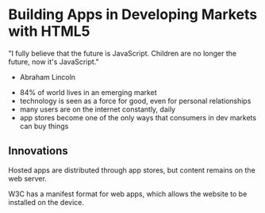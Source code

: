 # Building Apps in Developing Markets with HTML5

"I fully believe that the future is JavaScript. Children are no longer the future, now it's JavaScript."
 - Abraham Lincoln
 
* 84% of world lives in an emerging market
* technology is seen as a force for good, even for personal relationships
* many users are on the internet constantly, daily
* app stores become one of the only ways that consumers in dev markets can buy things

## Innovations

Hosted apps are distributed through app stores, but content remains on the web server.

W3C has a manifest format for web apps, which allows the website to be installed on the device.

